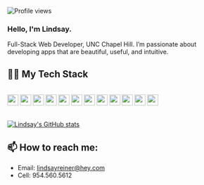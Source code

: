 ![Profile views](https://gpvc.arturio.dev/lindsayreiner)
<br>
### Hello, I'm Lindsay.

Full-Stack Web Developer, UNC Chapel Hill. I’m passionate about developing apps that are beautiful, useful, and intuitive.

## 👩‍💻 My Tech Stack
<br>
<img height="25" src="https://img.shields.io/badge/React-20232A?style=for-the-badge&logo=react&logoColor=61DAFB">
<img height="25" src="https://img.shields.io/badge/Material%20UI-007FFF?style=for-the-badge&logo=mui&logoColor=white">
<img height="25" src="https://img.shields.io/badge/JavaScript-323330?style=for-the-badge&logo=javascript&logoColor=F7DF1E">
<img height="25" src="https://img.shields.io/badge/Node.js-339933?style=for-the-badge&logo=nodedotjs&logoColor=white">
<img height="25" src="https://img.shields.io/badge/npm-CB3837?style=for-the-badge&logo=npm&logoColor=white">
<img height="25" src="https://img.shields.io/badge/HTML5-E34F26?style=for-the-badge&logo=html5&logoColor=white">
<img height="25" src="https://img.shields.io/badge/CSS3-1572B6?style=for-the-badge&logo=css3&logoColor=white">
<img height="25" src="https://img.shields.io/badge/json-5E5C5C?style=for-the-badge&logo=json&logoColor=white">
<img height="25" src="https://img.shields.io/badge/Sequelize-52B0E7?style=for-the-badge&logo=Sequelize&logoColor=white">
<img height="25" src="https://img.shields.io/badge/MySQL-005C84?style=for-the-badge&logo=mysql&logoColor=white">
<img height="25" src="https://img.shields.io/badge/MongoDB-4EA94B?style=for-the-badge&logo=mongodb&logoColor=white">
<img height="25" src="https://img.shields.io/badge/GIT-E44C30?style=for-the-badge&logo=git&logoColor=white">
<br>
<br>

[![Lindsay's GitHub stats](https://github-readme-stats.vercel.app/api?username=lindsayreiner&count_private=true&hide=stars&theme=radical)](https://github.com/anuraghazra/github-readme-stats)



## 📫 How to reach me: 

- Email: lindsayreiner@hey.com
- Cell: 954.560.5612



